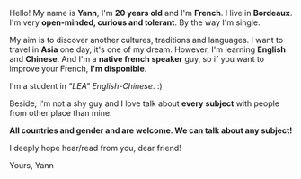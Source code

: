 Hello!
My name is **Yann**, I'm **20 years old** and I'm **French**. I live in **Bordeaux**. I'm very **open-minded, curious and tolerant**. By the way I'm single.

My aim is to discover another cultures, traditions and languages. I want to travel in **Asia** one day, it's one of my dream. However, I'm learning **English** and **Chinese**. And I'm a **native french speaker** guy, so if you want to improve your French, **I'm disponible**.

I'm a student in *"LEA" English-Chinese*. :)

Beside, I'm not a shy guy and I love talk about **every subject** with people from other place than mine.

**All countries and gender and are welcome. We can talk about any subject!**

I deeply hope hear/read from you, dear friend!

Yours,
Yann
